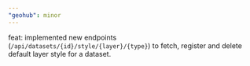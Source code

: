 ```yaml
---
"geohub": minor
---
```


feat: implemented new endpoints (`/api/datasets/{id}/style/{layer}/{type}`) to fetch, register and delete default layer style for a dataset.

